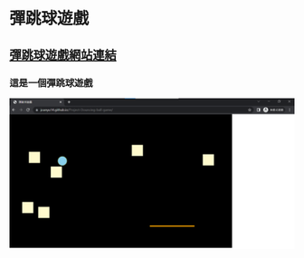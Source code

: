 # 彈跳球遊戲
## <a href="https://joanyu14.github.io/Project-Douncing-ball-game/" target="blank">彈跳球遊戲網站連結</a> 
### 這是一個彈跳球遊戲
![網站圖片](/img.png)
